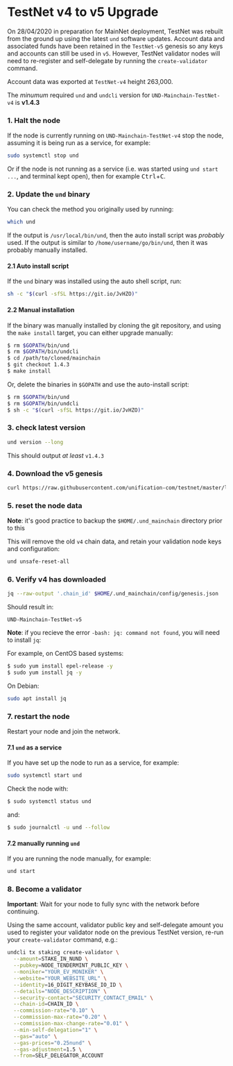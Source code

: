 # TestNet v4 to v5 Upgrade

On 28/04/2020 in preparation for MainNet deployment, TestNet was rebuilt from the ground up using the latest `und` software updates. Account data and associated funds have been retained in the `TestNet-v5` genesis so any keys and accounts can still be used in `v5`. However, TestNet validator nodes will need to re-register and self-delegate by running the `create-validator` command.

Account data was exported at `TestNet-v4` height 263,000.

The _minumum_ required `und` and `undcli` version for `UND-Mainchain-TestNet-v4` is **v1.4.3**

### 1. Halt the node

If the node is currently running on `UND-Mainchain-TestNet-v4` stop the node,
assuming it is being run as a service, for example:

```bash
sudo systemctl stop und
```

Or if the node is not running as a service (i.e. was started using `und start ...`,
and terminal kept open), then for example <kbd>Ctrl</kbd>+<kbd>C</kbd>.

### 2. Update the `und` binary

You can check the method you originally used by running:

```bash
which und
```

If the output is `/usr/local/bin/und`, then the auto install script was _probably_ used.
If the output is similar to `/home/username/go/bin/und`, then it was probably manually installed.

#### 2.1 Auto install script

If the `und` binary was installed using the auto shell script, run:

```bash
sh -c "$(curl -sfSL https://git.io/JvHZO)"
```

#### 2.2 Manual installation

If the binary was manually installed by cloning the git repository, and using the `make install` target,
you can either upgrade manually:

```bash
$ rm $GOPATH/bin/und
$ rm $GOPATH/bin/undcli
$ cd /path/to/cloned/mainchain
$ git checkout 1.4.3
$ make install
```

Or, delete the binaries in `$GOPATH` and use the auto-install script:

```bash
$ rm $GOPATH/bin/und
$ rm $GOPATH/bin/undcli
$ sh -c "$(curl -sfSL https://git.io/JvHZO)"
```

### 3. check latest version

```bash
und version --long
```

This should output _at least_ `v1.4.3`

### 4. Download the v5 genesis

```bash
curl https://raw.githubusercontent.com/unification-com/testnet/master/latest/genesis.json > $HOME/.und_mainchain/config/genesis.json
```

### 5. reset the node data

**Note**: it's good practice to backup the `$HOME/.und_mainchain` directory prior to this

This will remove the old `v4` chain data, and retain your validation node keys and configuration:

```bash
und unsafe-reset-all
```

### 6. Verify v4 has downloaded

```bash
jq --raw-output '.chain_id' $HOME/.und_mainchain/config/genesis.json
```

Should result in:

```
UND-Mainchain-TestNet-v5
```

**Note**: if you recieve the error `-bash: jq: command not found`, you will need to install `jq`:

For example, on CentOS based systems:

```bash
$ sudo yum install epel-release -y
$ sudo yum install jq -y
```

On Debian:

```bash
sudo apt install jq
```

### 7.  restart the node

Restart your node and join the network.

#### 7.1 `und` as a service

If you have set up the node to run as a service, for example:

```bash
sudo systemctl start und
```

Check the node with:

```bash
$ sudo systemctl status und
```

and:

```bash
$ sudo journalctl -u und --follow
```

#### 7.2 manually running `und`

If you are running the node manually, for example:

```bash
und start
```

### 8. Become a validator

**Important**: Wait for your node to fully sync with the network before continuing.

Using the same account, validator public key and self-delegate amount you used to register your validator node on the previous TestNet version, re-run your `create-validator` command, e.g.:

```bash
undcli tx staking create-validator \
  --amount=STAKE_IN_NUND \
  --pubkey=NODE_TENDERMINT_PUBLIC_KEY \
  --moniker="YOUR_EV_MONIKER" \
  --website="YOUR_WEBSITE_URL" \
  --identity=16_DIGIT_KEYBASE_IO_ID \
  --details="NODE_DESCRIPTION" \
  --security-contact="SECURITY_CONTACT_EMAIL" \
  --chain-id=CHAIN_ID \
  --commission-rate="0.10" \
  --commission-max-rate="0.20" \
  --commission-max-change-rate="0.01" \
  --min-self-delegation="1" \
  --gas="auto" \
  --gas-prices="0.25nund" \
  --gas-adjustment=1.5 \
  --from=SELF_DELEGATOR_ACCOUNT
```

